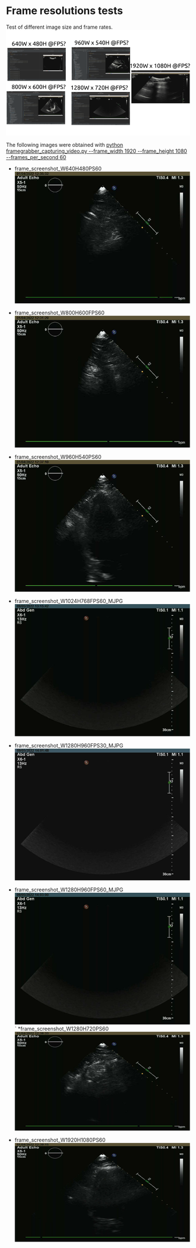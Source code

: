  # Frame resolutions tests
Test of different image size and frame rates. 
![fig](framegrabber-mirabox.png)

The following images were obtained with [python framegrabber_capturing_video.py --frame_width 1920 --frame_height 1080 --frames_per_second 60](../../scripts/hardware/) 

* frame_screenshot_W640H480PS60  
![fig](frame_screenshot_W640H480PS60.png)

* frame_screenshot_W800H600FPS60  
![fig](frame_screenshot_W800H600FPS60.png)

* frame_screenshot_W960H540PS60  
![fig](frame_screenshot_W960H540PS60.png)

* frame_screenshot_W1024H768FPS60_MJPG
![fig](frame_screenshot_W1024H768FPS60_MJPG.png)

* frame_screenshot_W1280H960FPS30_MJPG
![fig](frame_screenshot_W1280H960FPS30_MJPG.png)

* frame_screenshot_W1280H960FPS60_MJPG
![fig](frame_screenshot_W1280H960FPS60_MJPG.png)
`
*frame_screenshot_W1280H720PS60  
![fig](frame_screenshot_W1280H720PS60.png)

* frame_screenshot_W1920H1080PS60  
![fig](frame_screenshot_W1920H1080PS60.png)